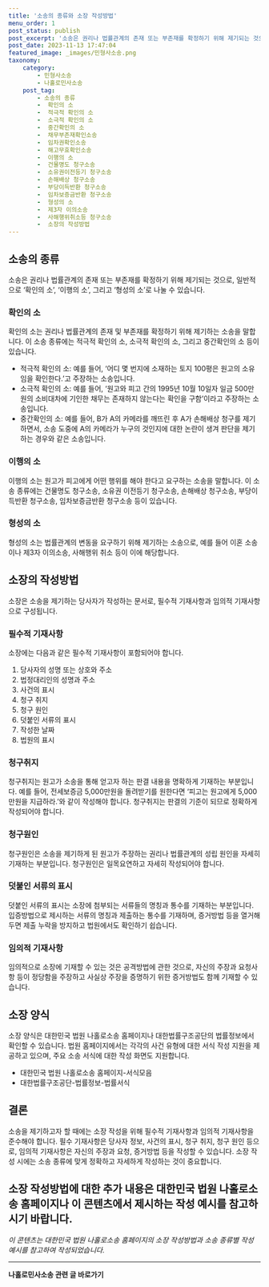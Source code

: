 ```yaml
---
title: '소송의 종류와 소장 작성방법'
menu_order: 1
post_status: publish
post_excerpt: '소송은 권리나 법률관계의 존재 또는 부존재를 확정하기 위해 제기되는 것으로, 일반적으로  확인의 소 ,  이행의 소 , 그리고  형성의 소 로 나눌 수 있습니다.'
post_date: 2023-11-13 17:47:04
featured_image: _images/민형사소송.png
taxonomy:
    category:
        - 민형사소송
        - 나홀로민사소송
    post_tag:
        - 소송의 종류
        -  확인의 소
        -  적극적 확인의 소
        -  소극적 확인의 소
        -  중간확인의 소
        -  채무부존재확인소송
        -  임차권확인소송
        -  해고무효확인소송
        -  이행의 소
        -  건물명도 청구소송
        -  소유권이전등기 청구소송
        -  손해배상 청구소송
        -  부당이득반환 청구소송
        -  임차보증금반환 청구소송
        -  형성의 소
        -  제3자 이의소송
        -  사해행위취소등 청구소송
        -  소장의 작성방법
---
```



## 소송의 종류
소송은 권리나 법률관계의 존재 또는 부존재를 확정하기 위해 제기되는 것으로, 일반적으로 ‘확인의 소’, ‘이행의 소’, 그리고 ‘형성의 소’로 나눌 수 있습니다.

### 확인의 소
확인의 소는 권리나 법률관계의 존재 및 부존재를 확정하기 위해 제기하는 소송을 말합니다. 이 소송 종류에는 적극적 확인의 소, 소극적 확인의 소, 그리고 중간확인의 소 등이 있습니다. 

- 적극적 확인의 소: 예를 들어, ‘어디 몇 번지에 소재하는 토지 100평은 원고의 소유임을 확인한다.’고 주장하는 소송입니다.
- 소극적 확인의 소: 예를 들어, ‘원고와 피고 간의 1995년 10월 10일자 일금 500만원의 소비대차에 기인한 채무는 존재하지 않는다는 확인을 구함’이라고 주장하는 소송입니다.
- 중간확인의 소: 예를 들어, B가 A의 카메라를 깨뜨린 후 A가 손해배상 청구를 제기하면서, 소송 도중에 A의 카메라가 누구의 것인지에 대한 논란이 생겨 판단을 제기하는 경우와 같은 소송입니다.

### 이행의 소
이행의 소는 원고가 피고에게 어떤 행위를 해야 한다고 요구하는 소송을 말합니다. 이 소송 종류에는 건물명도 청구소송, 소유권 이전등기 청구소송, 손해배상 청구소송, 부당이득반환 청구소송, 임차보증금반환 청구소송 등이 있습니다.

### 형성의 소
형성의 소는 법률관계의 변동을 요구하기 위해 제기하는 소송으로, 예를 들어 이혼 소송이나 제3자 이의소송, 사해행위 취소 등이 이에 해당합니다.

## 소장의 작성방법
소장은 소송을 제기하는 당사자가 작성하는 문서로, 필수적 기재사항과 임의적 기재사항으로 구성됩니다.

### 필수적 기재사항
소장에는 다음과 같은 필수적 기재사항이 포함되어야 합니다.

1. 당사자의 성명 또는 상호와 주소
2. 법정대리인의 성명과 주소
3. 사건의 표시
4. 청구 취지
5. 청구 원인
6. 덧붙인 서류의 표시
7. 작성한 날짜
8. 법원의 표시

### 청구취지
청구취지는 원고가 소송을 통해 얻고자 하는 판결 내용을 명확하게 기재하는 부분입니다. 예를 들어, 전세보증금 5,000만원을 돌려받기를 원한다면 ‘피고는 원고에게 5,000만원을 지급하라.’와 같이 작성해야 합니다. 청구취지는 판결의 기준이 되므로 정확하게 작성되어야 합니다.

### 청구원인
청구원인은 소송을 제기하게 된 원고가 주장하는 권리나 법률관계의 성립 원인을 자세히 기재하는 부분입니다. 청구원인은 일목요연하고 자세히 작성되어야 합니다.

### 덧붙인 서류의 표시
덧붙인 서류의 표시는 소장에 첨부되는 서류들의 명칭과 통수를 기재하는 부분입니다. 입증방법으로 제시하는 서류의 명칭과 제출하는 통수를 기재하며, 증거방법 등을 열거해 두면 제출 누락을 방지하고 법원에서도 확인하기 쉽습니다.

### 임의적 기재사항
임의적으로 소장에 기재할 수 있는 것은 공격방법에 관한 것으로, 자신의 주장과 요청사항 등이 정당함을 주장하고 사실상 주장을 증명하기 위한 증거방법도 함께 기재할 수 있습니다.

## 소장 양식
소장 양식은 대한민국 법원 나홀로소송 홈페이지나 대한법률구조공단의 법률정보에서 확인할 수 있습니다. 법원 홈페이지에서는 각각의 사건 유형에 대한 서식 작성 지원을 제공하고 있으며, 주요 소송 서식에 대한 작성 화면도 지원합니다.

- 대한민국 법원 나홀로소송 홈페이지-서식모음
- 대한법률구조공단-법률정보-법률서식

## 결론
소송을 제기하고자 할 때에는 소장 작성을 위해 필수적 기재사항과 임의적 기재사항을 준수해야 합니다. 필수 기재사항은 당사자 정보, 사건의 표시, 청구 취지, 청구 원인 등으로, 임의적 기재사항은 자신의 주장과 요청, 증거방법 등을 작성할 수 있습니다. 소장 작성 시에는 소송 종류에 맞게 정확하고 자세하게 작성하는 것이 중요합니다.

## 소장 작성방법에 대한 추가 내용은 대한민국 법원 나홀로소송 홈페이지나 이 콘텐츠에서 제시하는 작성 예시를 참고하시기 바랍니다. 

*이 콘텐츠는 대한민국 법원 나홀로소송 홈페이지의 소장 작성방법과 소송 종류별 작성 예시를 참고하여 작성되었습니다.*
<!-- wp:separator -->
<hr class="wp-block-separator has-alpha-channel-opacity"/>
<!-- /wp:separator -->

<!-- wp:group {"backgroundColor":"base","layout":{"type":"constrained"}} -->
<div class="wp-block-group has-base-background-color has-background"><!-- wp:paragraph {"align":"center","fontSize":"medium"} -->
<p class="has-text-align-center has-large-font-size"><strong>나홀로민사소송 관련 글 바로가기</strong></p>
<!-- /wp:paragraph -->


<!-- wp:latest-posts
{"categories":[{"id":14767,"count":19,"description":"","link":"https://uknowlaw.com/category/%eb%82%98%ed%99%80%eb%a1%9c%eb%af%bc%ec%82%ac%ec%86%8c%ec%86%a1/","name":"나홀로민사소송","slug":"나홀로민사소송","taxonomy":"category","parent":0,"meta":[],"_links":{"self":[{"href":"https://uknowlaw.com/wp-json/wp/v2/categories/14767"}],"collection":[{"href":"https://uknowlaw.com/wp-json/wp/v2/categories"}],"about":[{"href":"https://uknowlaw.com/wp-json/wp/v2/taxonomies/category"}],"wp:post_type":[{"href":"https://uknowlaw.com/wp-json/wp/v2/posts?categories=14767"}],"curies":[{"name":"wp","href":"https://api.w.org/{rel}","templated":true}]}}],"postsToShow":100,"excerptLength":28,"postLayout":"grid","columns":2,"featuredImageAlign":"left","featuredImageSizeSlug":"large","fontSize":"small"} /--></div>
<!-- /wp:group -->
